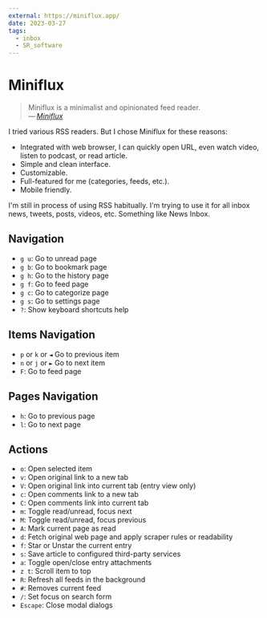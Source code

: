 ```yaml
---
external: https://miniflux.app/
date: 2023-03-27
tags:
  - inbox
  - SR_software
---
```


# Miniflux

> Miniflux is a minimalist and opinionated feed reader.\
> — <cite>[Miniflux](https://miniflux.app/)</cite>

I tried various RSS readers. But I chose Miniflux for these reasons:

- Integrated with web browser, I can quickly open URL, even watch video, listen
  to podcast, or read article.
- Simple and clean interface.
- Customizable.
- Full-featured for me (categories, feeds, etc.).
- Mobile friendly.

I'm still in process of using RSS habitually. I'm trying to use it for all inbox
news, tweets, posts, videos, etc. Something like News Inbox.

## Navigation

- `g u`: Go to unread page
- `g b`: Go to bookmark page
- `g h`: Go to the history page
- `g f`: Go to feed page
- `g c`: Go to categorize page
- `g s`: Go to settings page
- `?`: Show keyboard shortcuts help

## Items Navigation

- `p` or `k` or `◄` Go to previous item
- `n` or `j` or `►` Go to next item
- `F`: Go to feed page

## Pages Navigation

- `h`: Go to previous page
- `l`: Go to next page

## Actions

- `o`: Open selected item
- `v`: Open original link to a new tab
- `V`: Open original link into current tab (entry view only)
- `c`: Open comments link to a new tab
- `C`: Open comments link into current tab
- `m`: Toggle read/unread, focus next
- `M`: Toggle read/unread, focus previous
- `A`: Mark current page as read
- `d`: Fetch original web page and apply scraper rules or readability
- `f`: Star or Unstar the current entry
- `s`: Save article to configured third-party services
- `a`: Toggle open/close entry attachments
- `z t`: Scroll item to top
- `R`: Refresh all feeds in the background
- `#`: Removes current feed
- `/`: Set focus on search form
- `Escape`: Close modal dialogs